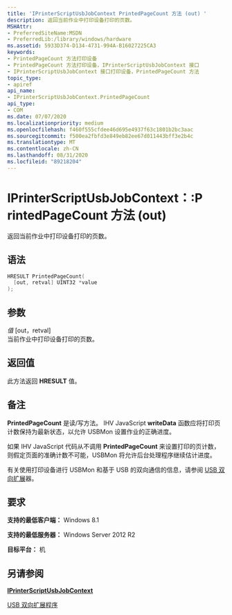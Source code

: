 ```yaml
---
title: 'IPrinterScriptUsbJobContext PrintedPageCount 方法 (out) '
description: 返回当前作业中打印设备打印的页数。
MSHAttr:
- PreferredSiteName:MSDN
- PreferredLib:/library/windows/hardware
ms.assetid: 5933D374-D134-4731-994A-B16027225CA3
keywords:
- PrintedPageCount 方法打印设备
- PrintedPageCount 方法打印设备，IPrinterScriptUsbJobContext 接口
- IPrinterScriptUsbJobContext 接口打印设备，PrintedPageCount 方法
topic_type:
- apiref
api_name:
- IPrinterScriptUsbJobContext.PrintedPageCount
api_type:
- COM
ms.date: 07/07/2020
ms.localizationpriority: medium
ms.openlocfilehash: f460f555cfdee46d695e4937f63c1801b2bc3aac
ms.sourcegitcommit: f500ea2fbfd3e849eb82ee67d011443bff3e2b4c
ms.translationtype: MT
ms.contentlocale: zh-CN
ms.lasthandoff: 08/31/2020
ms.locfileid: "89218204"
---
```

# <a name="iprinterscriptusbjobcontextprintedpagecount-method-out"></a>IPrinterScriptUsbJobContext：:P rintedPageCount 方法 (out) 

返回当前作业中打印设备打印的页数。

## <a name="syntax"></a>语法

```cpp
HRESULT PrintedPageCount(
  [out, retval] UINT32 *value
);
```

## <a name="parameters"></a>参数

*值* \[out，retval\]  
当前作业中打印设备打印的页数。

## <a name="return-value"></a>返回值

此方法返回 **HRESULT** 值。

## <a name="remarks"></a>备注

**PrintedPageCount** 是读/写方法。 IHV JavaScript **writeData** 函数应将打印页计数保持为最新状态，以允许 USBMon 设置作业的正确进度。

如果 IHV JavaScript 代码从不调用 **PrintedPageCount** 来设置打印的页计数，则假定页面的准确计数不可能，USBMon 将允许后台处理程序继续估计进度。

有关使用打印设备进行 USBMon 和基于 USB 的双向通信的信息，请参阅 [USB 双向扩展](./usb-bidi-extender.md)器。

## <a name="requirements"></a>要求

**支持的最低客户端：** Windows 8.1

**支持的最低服务器：** Windows Server 2012 R2

**目标平台：** 机

## <a name="see-also"></a>另请参阅

[**IPrinterScriptUsbJobContext**](iprinterscriptusbjobcontext.md)

[USB 双向扩展程序](./usb-bidi-extender.md)